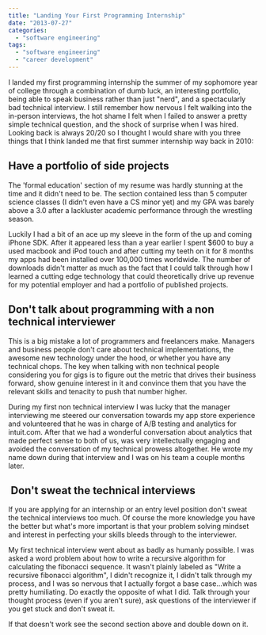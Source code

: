 ```yaml
---
title: "Landing Your First Programming Internship"
date: "2013-07-27"
categories:
  - "software engineering"
tags:
  - "software engineering"
  - "career development"
---
```


I landed my first programming internship the summer of my sophomore year of college through a combination of dumb luck, an interesting portfolio, being able to speak business rather than just "nerd", and a spectacularly bad technical interview. I still remember how nervous I felt walking into the in-person interviews, the hot shame I felt when I failed to answer a pretty simple technical question, and the shock of surprise when I was hired. Looking back is always 20/20 so I thought I would share with you three things that I think landed me that first summer internship way back in 2010:

## Have a portfolio of side projects

The 'formal education' section of my resume was hardly stunning at the time and it didn't need to be. The section contained less than 5 computer science classes (I didn't even have a CS minor yet) and my GPA was barely above a 3.0 after a lackluster academic performance through the wrestling season.

Luckily I had a bit of an ace up my sleeve in the form of the up and coming iPhone SDK. After it appeared less than a year earlier I spent $600 to buy a used macbook and iPod touch and after cutting my teeth on it for 8 months my apps had been installed over 100,000 times worldwide. The number of downloads didn't matter as much as the fact that I could talk through how I learned a cutting edge technology that could theoretically drive up revenue for my potential employer and had a portfolio of published projects.

## Don't talk about programming with a non technical interviewer

This is a big mistake a lot of programmers and freelancers make. Managers and business people don't care about technical implementations, the awesome new technology under the hood, or whether you have any technical chops. The key when talking with non technical people considering you for gigs is to figure out the metric that drives their business forward, show genuine interest in it and convince them that you have the relevant skills and tenacity to push that number higher.

During my first non technical interview I was lucky that the manager interviewing me steered our conversation towards my app store experience and volunteered that he was in charge of A/B testing and analytics for intuit.com. After that we had a wonderful conversation about analytics that made perfect sense to both of us, was very intellectually engaging and avoided the conversation of my technical prowess altogether. He wrote my name down during that interview and I was on his team a couple months later.

##  Don't sweat the technical interviews

If you are applying for an internship or an entry level position don't sweat the technical interviews too much. Of course the more knowledge you have the better but what's more important is that your problem solving mindset and interest in perfecting your skills bleeds through to the interviewer.

My first technical interview went about as badly as humanly possible. I was asked a word problem about how to write a recursive algorithm for calculating the fibonacci sequence. It wasn't plainly labeled as "Write a recursive fibonacci algorithm", I didn't recognize it, I didn't talk through my process, and I was so nervous that I actually forgot a base case...which was pretty humiliating. Do exactly the opposite of what I did. Talk through your thought process (even if you aren't sure), ask questions of the interviewer if you get stuck and don't sweat it.

If that doesn't work see the second section above and double down on it.
